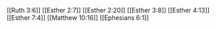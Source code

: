 [[Ruth 3:6]]
[[Esther 2:7]]
[[Esther 2:20]]
[[Esther 3:8]]
[[Esther 4:13]]
[[Esther 7:4]]
[[Matthew 10:16]]
[[Ephesians 6:1]]
